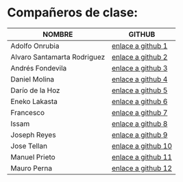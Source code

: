 
# Compañeros de clase:

|        NOMBRE          |                             GITHUB |
|------------------------|-------------------------------------------------------------|
| Adolfo Onrubia|                  [enlace a github 1](http://github.com/binomi0) |
| Alvaro Santamarta Rodriguez|     [enlace a github 2](http://github.com/alvaros97) |
| Andrés Fondevila|                [enlace a github 3](http://github.com/andresuah) |
| Daniel Molina|                   [enlace a github 4](http://github.com/dmolinac) |
| Darío de la Hoz|                 [enlace a github 5](http://github.com/dariohoz) |
| Eneko Lakasta|                   [enlace a github 6](http://github.com/enekid) |
| Francesco|                       [enlace a github 7](http://github.com/Fraspino) |
| Issam|                           [enlace a github 8](http://github.com/issam49) |
| Joseph Reyes|                    [enlace a github 9](http://github.com/jossjack) |
| Jose Tellan|                     [enlace a github 10](http://github.com/josetellan) |
| Manuel Prieto|                   [enlace a github 11](http://github.com/maprial2) |
| Mauro Perna|                     [enlace a github 12](http://github.com/MauroPerna) |
